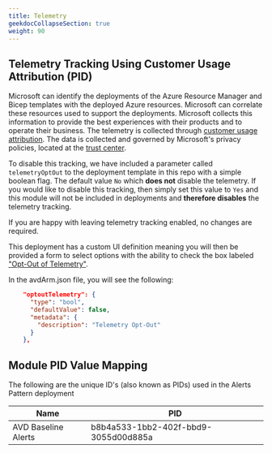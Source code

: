 ```yaml
---
title: Telemetry
geekdocCollapseSection: true
weight: 90
---
```


<!-- markdownlint-disable -->
## Telemetry Tracking Using Customer Usage Attribution (PID)
<!-- markdownlint-restore -->

Microsoft can identify the deployments of the Azure Resource Manager and Bicep templates with the deployed Azure resources. Microsoft can correlate these resources used to support the deployments. Microsoft collects this information to provide the best experiences with their products and to operate their business. The telemetry is collected through [customer usage attribution](https://docs.microsoft.com/azure/marketplace/azure-partner-customer-usage-attribution). The data is collected and governed by Microsoft's privacy policies, located at the [trust center](https://www.microsoft.com/trustcenter).

To disable this tracking, we have included a parameter called `telemetryOptOut` to the deployment template in this repo with a simple boolean flag. The default value `No` which **does not** disable the telemetry. If you would like to disable this tracking, then simply set this value to `Yes` and this module will not be included in deployments and **therefore disables** the telemetry tracking.

If you are happy with leaving telemetry tracking enabled, no changes are required.

This deployment has a custom UI definition meaning you will then be provided a form to select options with the ability to check the box labeled ["Opt-Out of Telemetry"](./media/AVDAlertsOptOut.png).

In the avdArm.json file, you will see the following:

```json
    "optoutTelemetry": {
      "type": "bool",
      "defaultValue": false,
      "metadata": {
        "description": "Telemetry Opt-Out"
      }
    },
```


## Module PID Value Mapping

The following are the unique ID's (also known as PIDs) used in the Alerts Pattern deployment

| Name                            | PID                                  |
| ------------------------------- | ------------------------------------ |
| AVD Baseline Alerts             | b8b4a533-1bb2-402f-bbd9-3055d00d885a |